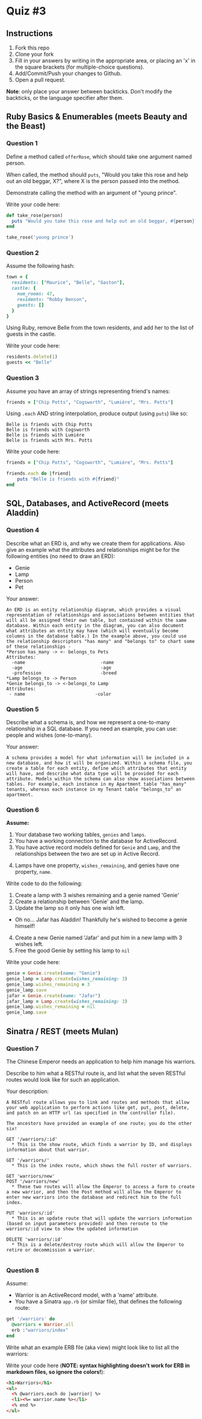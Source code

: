 # Quiz #3

## Instructions

1. Fork this repo
2. Clone your fork
3. Fill in your answers by writing in the appropriate area, or placing an 'x' in
the square brackets (for multiple-choice questions).
4. Add/Commit/Push your changes to Github.
5. Open a pull request.

**Note**: only place your answer between backticks. Don't modify the backticks,
or the language specifier after them.

## Ruby Basics & Enumerables (meets Beauty and the Beast)


### Question 1

Define a method called `offerRose`, which should take one argument named person.

When called, the method should `puts`, "Would you take this rose and help out
an old beggar, X?", where X is the person passed into the method.

Demonstrate calling the method with an argument of "young prince".

Write your code here:
```ruby
def take_rose(person)
  puts "Would you take this rose and help out an old beggar, #{person}?"
end

take_rose('young prince')

```

### Question 2

Assume the following hash:

```ruby
town = {
  residents: ["Maurice", "Belle", "Gaston"],
  castle: {
    num_rooms: 47,
    residents: "Robby Benson",
    guests: []
  }
}
```

Using Ruby, remove Belle from the town residents, and
add her to the list of guests in the castle.

Write your code here:
```ruby
residents.delete(1)
guests << "Belle"

```

### Question 3

Assume you have an array of strings representing friend's names:

```ruby
friends = ["Chip Potts", "Cogsworth", "Lumière", "Mrs. Potts"]
```

Using `.each` AND string interpolation, produce output (using `puts`) like so:

```
Belle is friends with Chip Potts
Belle is friends with Cogsworth
Belle is friends with Lumière
Belle is friends with Mrs. Potts
```

Write your code here:
```ruby
friends = ["Chip Potts", "Cogsworth", "Lumière", "Mrs. Potts"]

friends.each do |friend|
    puts "Belle is friends with #{friend}"
end

```

## SQL, Databases, and ActiveRecord (meets Aladdin)

### Question 4

Describe what an ERD is, and why we create them for applications. Also give an
example what the attributes and relationships might be for the following
entities (no need to draw an ERD):
<!-- Maybe clarify whether they're meant to give relationships between all four entities or... -->
* Genie
* Lamp
* Person
* Pet

Your answer:
```
An ERD is an entity relationship diagram, which provides a visual representation of relationships and associations between entities that will all be assigned their own table, but contained within the same database. Within each entity in the diagram, you can also document what attributes an entity may have (which will eventually become columns in the database table.) In the example above, you could use the relationship descriptors "has many" and "belongs to" to chart some of these relationships -
*Person has_many -> <- belongs_to Pets
Attributes:
  -name                            -name
  -age                             -age
  -profession                      -breed
*Lamp belongs_to -> Person
*Genie belongs_to -> <-belongs_to Lamp
Attributes:
 - name                          -color
```

### Question 5

Describe what a schema is, and how we represent a one-to-many relationship in a
SQL database. If you need an example, you can use: people and wishes
(one-to-many).

Your answer:
```
A schema provides a model for what information will be included in a new database, and how it will be organized. Within a schema file, you create a table for each entity, define which attributes that entity will have, and describe what data type will be provided for each attribute. Models within the schema can also show associations between tables. For example, each instance in my Apartment table "has_many" tenants, whereas each instance in my Tenant table "belongs_to" an apartment.
```

### Question 6

**Assume:**
1. Your database two working tables, `genies` and `lamps`.
2. You have a working connection to the database for ActiveRecord.
3. You have active record models defined for `Genie` and `Lamp`, and the
relationships between the two are set up in Active Record.
<!-- Do we want to specifiy what kind of relationship they have, in case some students aren't familiar with the mythology...? -->
4. Lamps have one property, `wishes_remaining`, and genies have one property, `name`.

Write code to do the following:

1. Create a lamp with 3 wishes remaining and a genie named 'Genie'
2. Create a relationship between 'Genie' and the lamp.
3. Update the lamp so it only has one wish left.
  * Oh no... Jafar has Aladdin! Thankfully he's wished to become a genie himself!
4. Create a new Genie named 'Jafar' and put him in a new lamp with 3 wishes left.
5. Free the good Genie by setting his lamp to `nil`


Write your code here:
```ruby
genie = Genie.create(name: "Genie")
genie_lamp = Lamp.create(wishes_remaining: 3)
genie_lamp.wishes_remaining = 3
genie_lamp.save
jafar = Genie.create(name: "Jafar")
jafar_lamp = Lamp.create(wishes_remaining: 3)
genie_lamp.wishes_remaining = nil
genie_lamp.save
```

## Sinatra / REST (meets Mulan)

### Question 7

The Chinese Emperor needs an application to help him manage his warriors.
<!-- LOLZ. YES. -->

Describe to him what a RESTful route is, and list what the seven RESTful routes
would look like for such an application.

Your description:
```
A RESTful route allows you to link and routes and methods that allow your web application to perform actions like get, put, post, delete, and patch on an HTTP url (as specified in the controller file).

The ancestors have provided an example of one route; you do the other six!

GET '/warriors/:id'
  * This is the show route, which finds a warrior by ID, and displays information about that warrior.

GET '/warriors/'
  * This is the index route, which shows the full roster of warriors.

GET 'warriors/new'  
POST '/warriors/new'
  * These two routes will allow the Emperor to access a form to create a new warrior, and then the Post method will allow the Emperor to enter new warriors into the database and redirect him to the full index.

PUT 'warriors/:id'
  * This is an update route that will update the warriors information (based on input parameters provided) and then reroute to the warriors/:id view to show the updated information

DELETE 'warriors/:id'
  * This is a delete/destroy route which will allow the Emperor to retire or decommission a warrior.


```

### Question 8

Assume:
* Warrior is an ActiveRecord model, with a 'name' attribute.
* You have a Sinatra `app.rb` (or similar file), that defines the following
route:

```ruby
get '/warriors' do
  @warriors = Warrior.all
  erb :"warriors/index"
end
```

Write what an example ERB file (aka view) might look like to list all the warriors:

Write your code here (**NOTE: syntax highlighting doesn't work for ERB in markdown files, so ignore the colors!**):
```html
<h1>Warriors</h1>
<ul>
  <% @warriors.each do |warrior| %>
  <li><%= warrior.name %></li>
  <% end %>
</ul>
```
